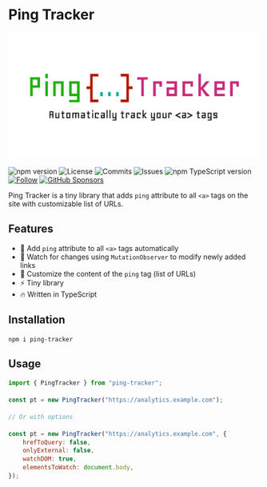 # Ping Tracker

![Ping Tracker logo](.github/ping-tracker.png)

![npm version](https://img.shields.io/npm/v/ping-tracker)
![License](https://img.shields.io/github/license/matronator/PingTracker.svg)
![Commits](https://badgen.net/github/commits/matronator/PingTracker)
![Issues](https://img.shields.io/github/issues/matronator/PingTracker.svg)
![npm TypeScript version](https://img.shields.io/npm/dependency-version/ping-tracker/dev/typescript)
<a href="https://github.com/matronator">![Follow](https://img.shields.io/github/followers/matronator.svg?style=social&label=Follow&maxAge=2592000)</a>
<a href="https://github.com/sponsors/matronator/">![GitHub Sponsors](https://img.shields.io/github/sponsors/matronator)</a>

Ping Tracker is a tiny library that adds `ping` attribute to all `<a>` tags on the site with customizable list of URLs.

## Features

-   🏓 Add `ping` attribute to all `<a>` tags automatically
-   👀 Watch for changes using `MutationObserver` to modify newly added links
-   📝 Customize the content of the `ping` tag (list of URLs)
-   ⚡️ Tiny library
-   🔥 Written in TypeScript

## Installation

```
npm i ping-tracker
```

## Usage

```js
import { PingTracker } from "ping-tracker";

const pt = new PingTracker("https://analytics.example.com");

// Or with options

const pt = new PingTracker("https://analytics.example.com", {
    hrefToQuery: false,
    onlyExternal: false,
    watchDOM: true,
    elementsToWatch: document.body,
});
```
